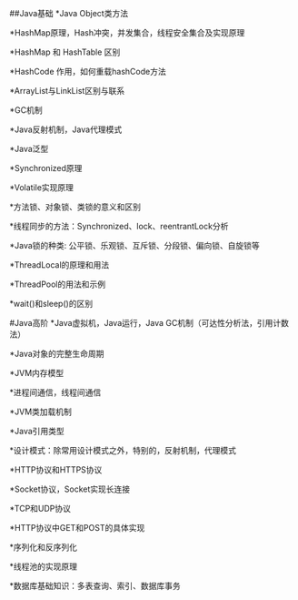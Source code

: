 ##Java基础
*Java Object类方法

*HashMap原理，Hash冲突，并发集合，线程安全集合及实现原理

*HashMap 和 HashTable 区别

*HashCode 作用，如何重载hashCode方法

*ArrayList与LinkList区别与联系

*GC机制

*Java反射机制，Java代理模式

*Java泛型

*Synchronized原理

*Volatile实现原理

*方法锁、对象锁、类锁的意义和区别

*线程同步的方法：Synchronized、lock、reentrantLock分析

*Java锁的种类: 公平锁、乐观锁、互斥锁、分段锁、偏向锁、自旋锁等

*ThreadLocal的原理和用法

*ThreadPool的用法和示例

*wait()和sleep()的区别

#Java高阶
*Java虚拟机，Java运行，Java GC机制（可达性分析法，引用计数法）

*Java对象的完整生命周期

*JVM内存模型

*进程间通信，线程间通信

*JVM类加载机制

*Java引用类型

*设计模式：除常用设计模式之外，特别的，反射机制，代理模式

*HTTP协议和HTTPS协议

*Socket协议，Socket实现长连接

*TCP和UDP协议

*HTTP协议中GET和POST的具体实现

*序列化和反序列化

*线程池的实现原理

*数据库基础知识：多表查询、索引、数据库事务
